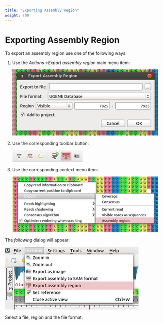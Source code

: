```yaml
---
title: "Exporting Assembly Region"
weight: 700
---
```



# Exporting Assembly Region

To export an assembly region use one of the following ways:

1.  Use the _Actions->Export assembly region_ main menu item:


    ![](/images/65929853/65929854.png)

2.  Use the corresponding toolbar button:


    ![](/images/65929853/65929855.png)

3.  Use the corresponding context menu item:


    ![](/images/65929853/65929856.png)


The _following_ dialog will appear:


![](/images/65929853/65929857.png)

Select a file, region and the file format.
